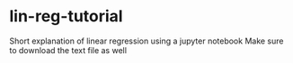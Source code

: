 # lin-reg-tutorial
Short explanation of linear regression using a jupyter notebook
Make sure to download the text file as well
